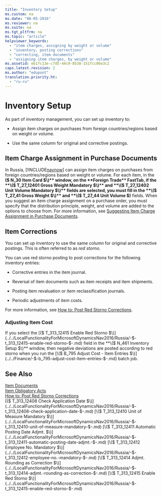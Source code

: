 ```yaml
---
title: "Inventory Setup"
ms.custom: na
ms.date: "06-05-2016"
ms.reviewer: na
ms.suite: na
ms.tgt_pltfrm: na
ms.topic: "article"
helpviewer_keywords: 
  - "item charges, assigning by weight or volume"
  - "inventory, posting corrections"
  - "correcting, item documents"
  - "assigning item charges, by weight or volume"
ms.assetid: eb1fc13e-c7d5-44c9-8538-151fcc86e3c2
caps.latest.revision: 2
ms.author: "edupont"
translation.priority.ht: 
  - "ru-ru"
---
```

# Inventory Setup
As part of inventory management, you can set up inventory to:  
  
-   Assign item charges on purchases from foreign countries\/regions based on weight or volume.  
  
-   Use the same column for original and corrective postings.  
  
## Item Charge Assignment in Purchase Documents  
 In Russia, [!INCLUDE[navnow](../../ApplicationDesign/includes/navnow_md.md)] can assign item charges on purchases from foreign countries\/regions based on weight or volume. For each item, in the **\($ N\_30 Item Card $\)** window, on the **Foreign Trade** FastTab, if the **\($ T\_27\_12401 Gross Weight Mandatory $\)** and **\($ T\_27\_12402 Unit Volume Mandatory $\)** fields are selected, you must fill in the **\($ T\_27\_41 Gross Weight $\)** and **\($ T\_27\_44 Unit Volume $\)** fields. When you suggest an item charge assignment on a purchase order, you must specify that the distribution principle, weight, and volume are added to the options to choose from. For more information, see [Suggesting Item Charge Assignment in Purchase Documents](../../Finance/suggesting-item-charge-assignment-in-purchase-documents.md).  
  
## Item Corrections  
 You can set up inventory to use the same column for original and corrective postings. This is often referred to as *red storno*.  
  
 You can use red storno posting to post corrections for the following inventory entries:  
  
-   Corrective entries in the item journal.  
  
-   Reversal of item documents such as item receipts and item shipments.  
  
-   Posting item revaluation or item reclassification journals.  
  
-   Periodic adjustments of item costs.  
  
 For more information, see [How to: Post Red Storno Corrections](../../LocalFunctionalityForMicrosoftDynamicsNav2016/Russia/how-to-post-red-storno-corrections.md).  
  
### Adjusting Item Cost  
 If you select the [\($ T\_313\_12415 Enable Red Storno $\)](../../LocalFunctionalityForMicrosoftDynamicsNav2016/Russia/-$-t_313_12415-enable-red-storno-$-.md) field in the **\($ N\_461 Inventory Setup $\)** window, then negative deviations are posted according to red storno when you run the [\($ B\_795 Adjust Cost \- Item Entries $\)](../../Finance/-$-b_795-adjust-cost-item-entries-$-.md) batch job.  
  
## See Also  
 [Item Documents](../../LocalFunctionalityForMicrosoftDynamicsNav2016/Russia/item-documents.md)   
 [Item Obligatory Acts](../../LocalFunctionalityForMicrosoftDynamicsNav2016/Russia/item-obligatory-acts.md)   
 [How to: Post Red Storno Corrections](../../LocalFunctionalityForMicrosoftDynamicsNav2016/Russia/how-to-post-red-storno-corrections.md)   
 [\($ T\_313\_12408 Check Application Date $\)](../../LocalFunctionalityForMicrosoftDynamicsNav2016/Russia/-$-t_313_12408-check-application-date-$-.md)   
 [\($ T\_313\_12410 Unit of Measure Mandatory $\)](../../LocalFunctionalityForMicrosoftDynamicsNav2016/Russia/-$-t_313_12410-unit-of-measure-mandatory-$-.md)   
 [\($ T\_313\_12411 Automatic Posting Date Adjmt. $\)](../../LocalFunctionalityForMicrosoftDynamicsNav2016/Russia/-$-t_313_12411-automatic-posting-date-adjmt.-$-.md)   
 [\($ T\_313\_12412 Employee No. Mandatory $\)](../../LocalFunctionalityForMicrosoftDynamicsNav2016/Russia/-$-t_313_12412-employee-no.-mandatory-$-.md)   
 [\($ T\_313\_12414 Adjmt. Rounding as Correction $\)](../../LocalFunctionalityForMicrosoftDynamicsNav2016/Russia/-$-t_313_12414-adjmt.-rounding-as-correction-$-.md)   
 [\($ T\_313\_12415 Enable Red Storno $\)](../../LocalFunctionalityForMicrosoftDynamicsNav2016/Russia/-$-t_313_12415-enable-red-storno-$-.md)